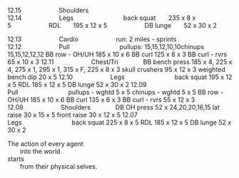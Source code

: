 
12.15      Shoulders  
12.14      Legs        back squat  235 x 8 x 5      RDL  195 x 12 x 5      DB lunge  52 x 30 x 2   

12.13      Cardio      run: 2 miles - sprints  
12.12      Pull        pullups: 15,15,12,10,10chinups			15,15,12,12,12		BB row - OH/UH		185 x 10 x 6		BB curl		125 x 8 x 3	BB curl - rvrs		65 x 10 x 3
12.11      Chest/Tri    BB bench press		185 x 4, 225 x 4, 275 x 1, 295 x 1, 315 x F, 225 x 8 x 3	skull crushers		95 x 12 x 3		weighted bench dip	20 x 5
12.10      Legs        back squat		195 x 12 x 5							RDL			185 x 12 x 5		DB lunge		52 x 30 x 2
12.09      Pull        pullups - wghtd		5 x 5								chinups - wghtd		5 x 5			BB row - OH/UH		185 x 10 x 6		BB curl		135 x 6 x 3	BB curl - rvrs		55 x 12 x 3
12.08      Shoulders    DB OH press		52 x 24,20,20,16,15						lat raise		30 x 15 x 5		front raise		30 x 12 x 5
12.07      Legs        back squat		225 x 8 x 5							RDL			185 x 12 x 5		DB lunge		52 x 30 x 2


The action of every agent <br />
  into the world <br />
starts <br />
  from their physical selves. <br />
